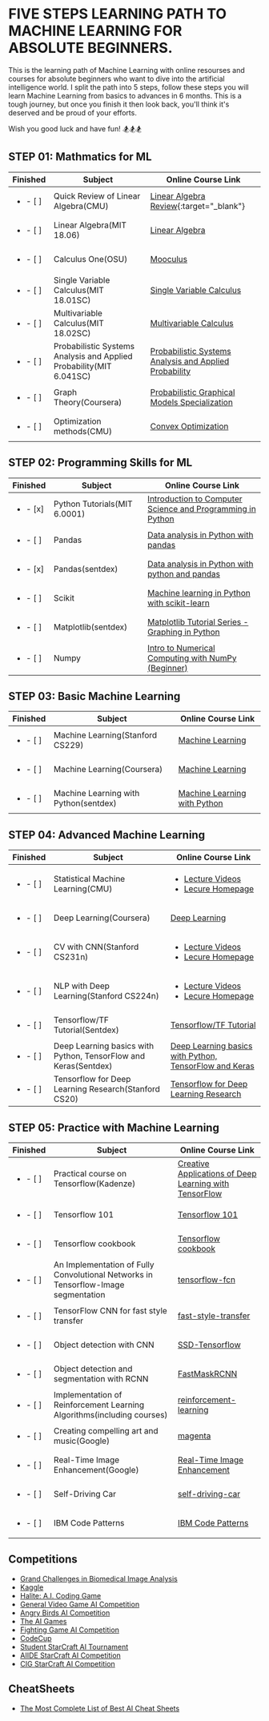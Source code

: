 # FIVE STEPS LEARNING PATH TO MACHINE LEARNING FOR ABSOLUTE BEGINNERS.

This is the learning path of Machine Learning with online resourses and courses for absolute beginners who want to dive into the artificial intelligence world. I split the path into 5 steps, follow these steps you will learn Machine Learning from basics to advances in 6 months. This is a tough journey, but once you finish it then look back, you'll think it's deserved and be proud of your efforts.

Wish you good luck and have fun!  :snowboarder::snowboarder::snowboarder:

## STEP 01: Mathmatics for ML

Finished | Subject | Online Course Link
------------ | ------------ | -------------
| <ul><li>- [ ] </li></ul>  | Quick Review of Linear Algebra(CMU) | [Linear Algebra Review](http://www.cs.cmu.edu/~zkolter/course/linalg/index.html){:target="_blank"}
| <ul><li>- [ ] </li></ul>  | Linear Algebra(MIT 18.06) | [Linear Algebra](https://ocw.mit.edu/courses/mathematics/18-06sc-linear-algebra-fall-2011/index.htm)
| <ul><li>- [ ] </li></ul> | Calculus One(OSU) | [Mooculus](https://mooculus.osu.edu/)
| <ul><li>- [ ] </li></ul> | Single Variable Calculus(MIT 18.01SC) | [Single Variable Calculus](https://ocw.mit.edu/courses/mathematics/18-01sc-single-variable-calculus-fall-2010/index.htm)
| <ul><li>- [ ] </li></ul> | Multivariable Calculus(MIT 18.02SC) | [Multivariable Calculus](https://ocw.mit.edu/courses/mathematics/18-02sc-multivariable-calculus-fall-2010/index.htm)
| <ul><li>- [ ] </li></ul> | Probabilistic Systems Analysis and Applied Probability(MIT 6.041SC)| [Probabilistic Systems Analysis and Applied Probability](https://ocw.mit.edu/courses/electrical-engineering-and-computer-science/6-041sc-probabilistic-systems-analysis-and-applied-probability-fall-2013/)
| <ul><li>- [ ] </li></ul> | Graph Theory(Coursera) | [Probabilistic Graphical Models Specialization](https://www.coursera.org/specializations/probabilistic-graphical-models)
| <ul><li>- [ ] </li></ul> | Optimization methods(CMU) | [Convex Optimization](http://www.stat.cmu.edu/~ryantibs/convexopt/)

## STEP 02: Programming Skills for ML

Finished |Subject | Online Course Link
------------ | ------------ | -------------
|<ul><li>- [x] </li></ul>| Python Tutorials(MIT 6.0001) |  [Introduction to Computer Science and Programming in Python](https://ocw.mit.edu/courses/electrical-engineering-and-computer-science/6-0001-introduction-to-computer-science-and-programming-in-python-fall-2016/index.htm)
|<ul><li>- [ ] </li></ul>| Pandas | [Data analysis in Python with pandas](https://www.youtube.com/playlist?list=PL5-da3qGB5ICCsgW1MxlZ0Hq8LL5U3u9y)
|<ul><li>- [x] </li></ul>| Pandas(sentdex) | [Data analysis in Python with python and pandas](https://www.youtube.com/playlist?list=PLQVvvaa0QuDc-3szzjeP6N6b0aDrrKyL-)
|<ul><li>- [ ] </li></ul> | Scikit | [Machine learning in Python with scikit-learn](https://www.youtube.com/playlist?list=PL5-da3qGB5ICeMbQuqbbCOQWcS6OYBr5A)
|<ul><li>- [ ] </li></ul> | Matplotlib(sentdex) | [Matplotlib Tutorial Series - Graphing in Python](https://www.youtube.com/playlist?list=PLQVvvaa0QuDfefDfXb9Yf0la1fPDKluPF)
|<ul><li>- [ ] </li></ul>|  Numpy | [Intro to Numerical Computing with NumPy (Beginner) ](https://www.youtube.com/watch?v=V0D2mhVt7NE)

## STEP 03: Basic Machine Learning

Finished | Subject | Online Course Link
------------ | ------------ | -------------
|<ul><li>- [ ] </li></ul> | Machine Learning(Stanford CS229) | [Machine Learning](https://www.youtube.com/playlist?list=PLA89DCFA6ADACE599)
|<ul><li>- [ ] </li></ul> | Machine Learning(Coursera) | [Machine Learning](https://www.coursera.org/learn/machine-learning)
|<ul><li>- [ ] </li></ul> | Machine Learning with Python(sentdex) | [Machine Learning with Python](https://www.youtube.com/playlist?list=PLQVvvaa0QuDfKTOs3Keq_kaG2P55YRn5v)

## STEP 04: Advanced Machine Learning

Finished | Subject | Online Course Link
------------ | ------------ | -------------
|<ul><li>- [ ] </li></ul> | Statistical Machine Learning(CMU) | <ul><li>[Lecture Videos](https://www.youtube.com/playlist?list=PLTB9VQq8WiaCBK2XrtYn5t9uuPdsNm7YE)</li> <li>[Lecure Homepage](http://www.stat.cmu.edu/~larry/=sml/)</li></ul>
|<ul><li>- [ ] </li></ul> | Deep Learning(Coursera) | [Deep Learning](https://www.coursera.org/specializations/deep-learning)
|<ul><li>- [ ] </li></ul> | CV with CNN(Stanford CS231n) | <ul><li>[Lecture Videos](https://www.youtube.com/playlist?list=PL3FW7Lu3i5JvHM8ljYj-zLfQRF3EO8sYv)</li> <li>[Lecure Homepage](http://cs231n.stanford.edu/)</li></ul>
|<ul><li>- [ ] </li></ul> | NLP with Deep Learning(Stanford CS224n) |<ul><li>[Lecture Videos](https://www.youtube.com/playlist?list=PL3FW7Lu3i5Jsnh1rnUwq_TcylNr7EkRe6)</li> <li>[Lecure Homepage](http://web.stanford.edu/class/cs224n/)</li></ul>
|<ul><li>- [ ] </li></ul> | Tensorflow/TF Tutorial(Sentdex) | [Tensorflow/TF Tutorial](https://www.youtube.com/playlist?list=PLSPWNkAMSvv5DKeSVDbEbUKSsK4Z-GgiP)
|<ul><li>- [ ] </li></ul> | Deep Learning basics with Python, TensorFlow and Keras(Sentdex) | [Deep Learning basics with Python, TensorFlow and Keras](https://www.youtube.com/playlist?list=PLQVvvaa0QuDfhTox0AjmQ6tvTgMBZBEXN)
|<ul><li>- [ ] </li></ul> | Tensorflow for Deep Learning Research(Stanford CS20) | [Tensorflow for Deep Learning Research](https://web.stanford.edu/class/cs20si/)

## STEP 05: Practice with Machine Learning

Finished | Subject | Online Course Link
------------ | ------------ | -------------
|<ul><li>- [ ] </li></ul> | Practical course on Tensorflow(Kadenze) | [Creative Applications of Deep Learning with TensorFlow](https://www.kadenze.com/courses/creative-applications-of-deep-learning-with-tensorflow-iv/info)
|<ul><li>- [ ] </li></ul> | Tensorflow 101 | [Tensorflow 101](https://github.com/sjchoi86/Tensorflow-101)
|<ul><li>- [ ] </li></ul> | Tensorflow cookbook | [Tensorflow cookbook](https://github.com/nfmcclure/tensorflow_cookbook)
|<ul><li>- [ ] </li></ul> | An Implementation of Fully Convolutional Networks in Tensorflow-Image segmentation | [tensorflow-fcn](https://github.com/MarvinTeichmann/tensorflow-fcn)
|<ul><li>- [ ] </li></ul> | TensorFlow CNN for fast style transfer | [fast-style-transfer](https://github.com/lengstrom/fast-style-transfer)
|<ul><li>- [ ] </li></ul> | Object detection with CNN | [SSD-Tensorflow](https://github.com/balancap/SSD-Tensorflow)
|<ul><li>- [ ] </li></ul> | Object detection and segmentation with RCNN | [FastMaskRCNN](https://github.com/CharlesShang/FastMaskRCNN)
|<ul><li>- [ ] </li></ul> | Implementation of Reinforcement Learning Algorithms(including courses) | [reinforcement-learning](https://github.com/dennybritz/reinforcement-learning)
|<ul><li>- [ ] </li></ul> | Creating compelling art and music(Google) | [magenta](https://github.com/tensorflow/magenta/tree/master/magenta/models)
|<ul><li>- [ ] </li></ul> | Real-Time Image Enhancement(Google) | [Real-Time Image Enhancement](https://groups.csail.mit.edu/graphics/hdrnet/)
|<ul><li>- [ ] </li></ul> | Self-Driving Car | [self-driving-car](https://github.com/udacity/self-driving-car)
|<ul><li>- [ ] </li></ul> | IBM Code Patterns | [IBM Code Patterns](https://developer.ibm.com/patterns/)

## Competitions
- [Grand Challenges in Biomedical Image Analysis](https://grand-challenge.org/)
- [Kaggle](https://www.kaggle.com/)
- [Halite: A.I. Coding Game](https://halite.io/)
- [General Video Game AI Competition](http://www.gvgai.net/)
- [Angry Birds AI Competition](https://aibirds.org/)
- [The AI Games](http://theaigames.com/)
- [Fighting Game AI Competition](http://www.ice.ci.ritsumei.ac.jp/~ftgaic/)
- [CodeCup](http://www.codecup.nl/intro.php)
- [Student StarCraft AI Tournament](http://sscaitournament.com/)
- [AIIDE StarCraft AI Competition](http://www.cs.mun.ca/~dchurchill/starcraftaicomp/)
- [CIG StarCraft AI Competition](https://sites.google.com/site/starcraftaic/)

## CheatSheets
- [The Most Complete List of Best AI Cheat Sheets](https://becominghuman.ai/cheat-sheets-for-ai-neural-networks-machine-learning-deep-learning-big-data-678c51b4b463)
